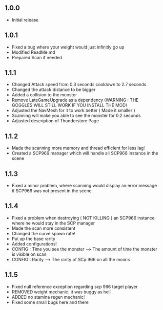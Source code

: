 ## 1.0.0

- Initial release

## 1.0.1
- Fixed a bug where your weight would just infinitly go up
- Modified ReadMe.md
- Prepared Scan if needed
## 1.1.1
- Changed Attack speed from 0.3 seconds cooldown to 2.7 seconds
- Changed the attack distance to be bigger
- Added a collision to the monster
- Remove LateGameUpgrade as a dependency (WARNING : THE GOGGLES WILL STILL WORK IF YOU INSTALL THE MOD)
- Adjusted the NavMesh for it to work better ( Made it smaller )
- Scanning will make you able to see the monster for 0.2 seconds
- Adjusted description of Thunderstore Page
## 1.1.2
- Made the scanning more memory and thread efficient for less lag!
- Created a SCP966 manager which will handle all SCP966 instance in the scene
## 1.1.3
- Fixed a minor problem, where scanning would display an error message if SCP966 was not present in the scene
## 1.1.4
- Fixed a problem when destroying  ( NOT KILLING ) an SCP966 instance where he would stay in the SCP manager
- Made the scan more consistent
- Changed the curve spawn rate!
- Put up the base rarity
- Added configurations!
- CONFIG : Time you see the monster --> The amount of time the monster is visible on scan
- CONFIG : Rarity --> The rarity of SCp 966 on all the moons
## 1.1.5
- Fixed null reference exception regarding scp 966 target player
- REMOVED weight mechanic. it was buggy as hell
- ADDED no stamina regen mechanic!
- Fixed some small bugs here and there